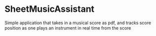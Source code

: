 # SheetMusicAssistant
Simple application that takes in a musical score as pdf, and tracks score position as one plays an instrument in real time from the score
